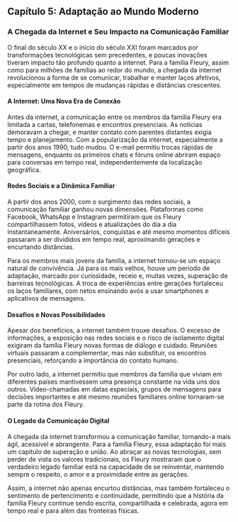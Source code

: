 
## Capítulo 5: Adaptação ao Mundo Moderno

### A Chegada da Internet e Seu Impacto na Comunicação Familiar

O final do século XX e o início do século XXI foram marcados por transformações tecnológicas sem precedentes, e poucas inovações tiveram impacto tão profundo quanto a internet. Para a família Fleury, assim como para milhões de famílias ao redor do mundo, a chegada da internet revolucionou a forma de se comunicar, trabalhar e manter laços afetivos, especialmente em tempos de mudanças rápidas e distâncias crescentes.

#### A Internet: Uma Nova Era de Conexão

Antes da internet, a comunicação entre os membros da família Fleury era limitada a cartas, telefonemas e encontros presenciais. As notícias demoravam a chegar, e manter contato com parentes distantes exigia tempo e planejamento. Com a popularização da internet, especialmente a partir dos anos 1990, tudo mudou. O e-mail permitiu trocas rápidas de mensagens, enquanto os primeiros chats e fóruns online abriram espaço para conversas em tempo real, independentemente da localização geográfica.

#### Redes Sociais e a Dinâmica Familiar

A partir dos anos 2000, com o surgimento das redes sociais, a comunicação familiar ganhou novas dimensões. Plataformas como Facebook, WhatsApp e Instagram permitiram que os Fleury compartilhassem fotos, vídeos e atualizações do dia a dia instantaneamente. Aniversários, conquistas e até mesmo momentos difíceis passaram a ser divididos em tempo real, aproximando gerações e encurtando distâncias.

Para os membros mais jovens da família, a internet tornou-se um espaço natural de convivência. Já para os mais velhos, houve um período de adaptação, marcado por curiosidade, receio e, muitas vezes, superação de barreiras tecnológicas. A troca de experiências entre gerações fortaleceu os laços familiares, com netos ensinando avós a usar smartphones e aplicativos de mensagens.

#### Desafios e Novas Possibilidades

Apesar dos benefícios, a internet também trouxe desafios. O excesso de informações, a exposição nas redes sociais e o risco de isolamento digital exigiram da família Fleury novas formas de diálogo e cuidado. Reuniões virtuais passaram a complementar, mas não substituir, os encontros presenciais, reforçando a importância do contato humano.

Por outro lado, a internet permitiu que membros da família que viviam em diferentes países mantivessem uma presença constante na vida uns dos outros. Vídeo-chamadas em datas especiais, grupos de mensagens para decisões importantes e até mesmo reuniões familiares online tornaram-se parte da rotina dos Fleury.

#### O Legado da Comunicação Digital

A chegada da internet transformou a comunicação familiar, tornando-a mais ágil, acessível e abrangente. Para a família Fleury, essa adaptação foi mais um capítulo de superação e união. Ao abraçar as novas tecnologias, sem perder de vista os valores tradicionais, os Fleury mostraram que o verdadeiro legado familiar está na capacidade de se reinventar, mantendo sempre o respeito, o amor e a proximidade entre as gerações.

Assim, a internet não apenas encurtou distâncias, mas também fortaleceu o sentimento de pertencimento e continuidade, permitindo que a história da família Fleury continue sendo escrita, compartilhada e celebrada, agora em tempo real e para além das fronteiras físicas.
```